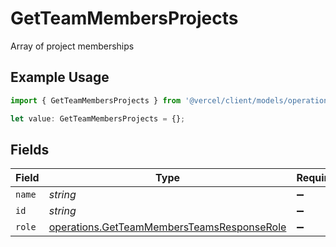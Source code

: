 # GetTeamMembersProjects

Array of project memberships

## Example Usage

```typescript
import { GetTeamMembersProjects } from '@vercel/client/models/operations';

let value: GetTeamMembersProjects = {};
```

## Fields

| Field  | Type                                                                                                     | Required           | Description |
| ------ | -------------------------------------------------------------------------------------------------------- | ------------------ | ----------- |
| `name` | _string_                                                                                                 | :heavy_minus_sign: | N/A         |
| `id`   | _string_                                                                                                 | :heavy_minus_sign: | N/A         |
| `role` | [operations.GetTeamMembersTeamsResponseRole](../../models/operations/getteammembersteamsresponserole.md) | :heavy_minus_sign: | N/A         |
